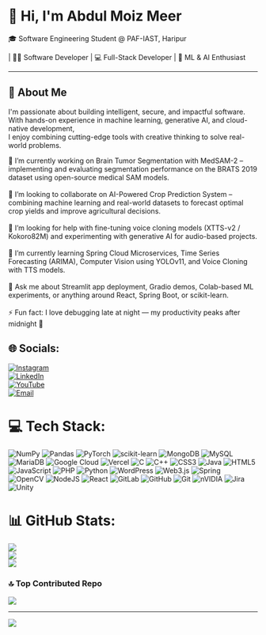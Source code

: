 # 👋 Hi, I'm Abdul Moiz Meer

🎓 Software Engineering Student @ PAF-IAST, Haripur

| 🧑‍💻 Software Developer | 💻 Full-Stack Developer | 🤖 ML & AI Enthusiast 

---

## 🧠 About Me

I'm passionate about building intelligent, secure, and impactful software.  
With hands-on experience in machine learning, generative AI, and cloud-native development,  
I enjoy combining cutting-edge tools with creative thinking to solve real-world problems.

🔭 I’m currently working on Brain Tumor Segmentation with MedSAM-2 – implementing and evaluating segmentation performance on the BRATS 2019 dataset using open-source medical SAM models.<br><br>👯 I’m looking to collaborate on AI-Powered Crop Prediction System – combining machine learning and real-world datasets to forecast optimal crop yields and improve agricultural decisions.<br><br>🤝 I’m looking for help with fine-tuning voice cloning models (XTTS-v2 / Kokoro82M) and experimenting with generative AI for audio-based projects.<br><br>🌱 I’m currently learning Spring Cloud Microservices, Time Series Forecasting (ARIMA), Computer Vision using YOLOv11, and Voice Cloning with TTS models.<br><br>💬 Ask me about Streamlit app deployment, Gradio demos, Colab-based ML experiments, or anything around React, Spring Boot, or scikit-learn.<br><br>⚡ Fun fact: I love debugging late at night — my productivity peaks after midnight 🌙<br>


## 🌐 Socials:
[![Instagram](https://img.shields.io/badge/Instagram-%23E4405F.svg?logo=instagram&logoColor=white)](https://instagram.com/abdulmoiz__25)  
[![LinkedIn](https://img.shields.io/badge/LinkedIn-%230077B5.svg?logo=linkedin&logoColor=white)](https://www.linkedin.com/in/abdul-moiz-meer-9a3863260/)  
[![YouTube](https://img.shields.io/badge/YouTube-%23FF0000.svg?logo=youtube&logoColor=white)](https://youtube.com/@AbdulMoizMeer)  
[![Email](https://img.shields.io/badge/Email-D14836?logo=gmail&logoColor=white)](mailto:abdulmoizmeer230@gmail.com)



# 💻 Tech Stack:
![NumPy](https://img.shields.io/badge/numpy-%23013243.svg?style=for-the-badge&logo=numpy&logoColor=white) ![Pandas](https://img.shields.io/badge/pandas-%23150458.svg?style=for-the-badge&logo=pandas&logoColor=white) ![PyTorch](https://img.shields.io/badge/PyTorch-%23EE4C2C.svg?style=for-the-badge&logo=PyTorch&logoColor=white) ![scikit-learn](https://img.shields.io/badge/scikit--learn-%23F7931E.svg?style=for-the-badge&logo=scikit-learn&logoColor=white) ![MongoDB](https://img.shields.io/badge/MongoDB-%234ea94b.svg?style=for-the-badge&logo=mongodb&logoColor=white) ![MySQL](https://img.shields.io/badge/mysql-4479A1.svg?style=for-the-badge&logo=mysql&logoColor=white) ![MariaDB](https://img.shields.io/badge/MariaDB-003545?style=for-the-badge&logo=mariadb&logoColor=white) ![Google Cloud](https://img.shields.io/badge/GoogleCloud-%234285F4.svg?style=for-the-badge&logo=google-cloud&logoColor=white) ![Vercel](https://img.shields.io/badge/vercel-%23000000.svg?style=for-the-badge&logo=vercel&logoColor=white) ![C](https://img.shields.io/badge/c-%2300599C.svg?style=for-the-badge&logo=c&logoColor=white) ![C++](https://img.shields.io/badge/c++-%2300599C.svg?style=for-the-badge&logo=c%2B%2B&logoColor=white) ![CSS3](https://img.shields.io/badge/css3-%231572B6.svg?style=for-the-badge&logo=css3&logoColor=white) ![Java](https://img.shields.io/badge/java-%23ED8B00.svg?style=for-the-badge&logo=openjdk&logoColor=white) ![HTML5](https://img.shields.io/badge/html5-%23E34F26.svg?style=for-the-badge&logo=html5&logoColor=white) ![JavaScript](https://img.shields.io/badge/javascript-%23323330.svg?style=for-the-badge&logo=javascript&logoColor=%23F7DF1E) ![PHP](https://img.shields.io/badge/php-%23777BB4.svg?style=for-the-badge&logo=php&logoColor=white) ![Python](https://img.shields.io/badge/python-3670A0?style=for-the-badge&logo=python&logoColor=ffdd54) ![WordPress](https://img.shields.io/badge/WordPress-%23117AC9.svg?style=for-the-badge&logo=WordPress&logoColor=white) ![Web3.js](https://img.shields.io/badge/web3.js-F16822?style=for-the-badge&logo=web3.js&logoColor=white) ![Spring](https://img.shields.io/badge/spring-%236DB33F.svg?style=for-the-badge&logo=spring&logoColor=white) ![OpenCV](https://img.shields.io/badge/opencv-%23white.svg?style=for-the-badge&logo=opencv&logoColor=white) ![NodeJS](https://img.shields.io/badge/node.js-6DA55F?style=for-the-badge&logo=node.js&logoColor=white) ![React](https://img.shields.io/badge/react-%2320232a.svg?style=for-the-badge&logo=react&logoColor=%2361DAFB) ![GitLab](https://img.shields.io/badge/gitlab-%23181717.svg?style=for-the-badge&logo=gitlab&logoColor=white) ![GitHub](https://img.shields.io/badge/github-%23121011.svg?style=for-the-badge&logo=github&logoColor=white) ![Git](https://img.shields.io/badge/git-%23F05033.svg?style=for-the-badge&logo=git&logoColor=white) ![nVIDIA](https://img.shields.io/badge/nVIDIA-%2376B900.svg?style=for-the-badge&logo=nVIDIA&logoColor=white) ![Jira](https://img.shields.io/badge/jira-%230A0FFF.svg?style=for-the-badge&logo=jira&logoColor=white) ![Unity](https://img.shields.io/badge/unity-%23000000.svg?style=for-the-badge&logo=unity&logoColor=white)
# 📊 GitHub Stats:
![](https://github-readme-stats.vercel.app/api?username=Abdulmoiz-25&theme=github_dark&hide_border=false&include_all_commits=false&count_private=false)<br/>
![](https://nirzak-streak-stats.vercel.app/?user=Abdulmoiz-25&theme=github_dark&hide_border=false)<br/>
![](https://github-readme-stats.vercel.app/api/top-langs/?username=Abdulmoiz-25&theme=github_dark&hide_border=false&include_all_commits=false&count_private=false&layout=compact)

### 🔝 Top Contributed Repo
![](https://github-contributor-stats.vercel.app/api?username=Abdulmoiz-25&limit=5&theme=github_dark&combine_all_yearly_contributions=true)

---
[![](https://visitcount.itsvg.in/api?id=Abdulmoiz-25&icon=0&color=1)](https://visitcount.itsvg.in)

<!-- Proudly created with GPRM ( https://gprm.itsvg.in ) -->
